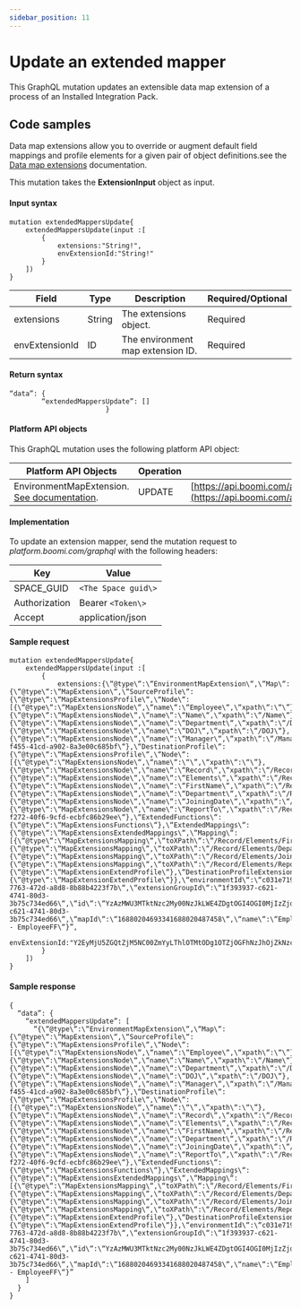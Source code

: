 ```yaml
---
sidebar_position: 11
---
```

# Update an extended mapper

<head>
  <meta name="guidename" content="Spaces"/>
  <meta name="context" content="GUID-0b796563-8a1b-4eeb-9eab-af66e1aaf3f0"/>
</head>

This GraphQL mutation updates an extensible data map extension of a process of an Installed Integration Pack.

## Code samples 

Data map extensions allow you to override or augment default field mappings and profile elements for a given pair of object definitions.see the [Data map extensions](/docs/Atomsphere/Integration/Process%20building/c-atm-Data_Map_Extensions_126d6c7d-71d1-4839-b1e7-586147f826d1.md) documentation.

This mutation takes the **ExtensionInput** object as input.

#### Input syntax

``` {#codeblock_vfd_pbt_zxb}
mutation extendedMappersUpdate{
    extendedMappersUpdate(input :[
        {
            extensions:"String!",
            envExtensionId:"String!"
        }
    ])
}

```

|Field|Type|Description|Required/Optional|
|-----|----|-----------|-----------------|
|extensions|String|The extensions object.|Required|
|envExtensionId|ID|The environment map extension ID.|Required|

#### Return syntax

``` {#codeblock_o2y_wbv_1yb}
“data”: {
        “extendedMappersUpdate”: []
                        }

```

#### Platform API objects

This GraphQL mutation uses the following platform API object:

|Platform API Objects|Operation|URL|
|--------------------|---------|---|
|EnvironmentMapExtension. [See documentation](/docs/Atomsphere/Integration/AtomSphere%20API/r-atm-Environment_Map_Extension_object_dfe25a7a-eb29-4a04-8937-46ac7d0118ba.mdx).|UPDATE|[https://api.boomi.com/api/rest/v1/accountId/EnvironmentMapExtension/id/update](https://api.boomi.com/api/rest/v1/accountId/EnvironmentMapExtension/id/update)|

#### Implementation

To update an extension mapper, send the mutation request to *platform.boomi.com/graphql* with the following headers:

|Key|Value|
|---|-----|
|SPACE\_GUID|`<The Space guid\>`|
|Authorization|Bearer `<Token\>`|
|Accept|application/json|

#### Sample request

``` {#codeblock_uck_fct_zxb}
mutation extendedMappersUpdate{
    extendedMappersUpdate(input :[
        {
            extensions:{\“@type\“:\“EnvironmentMapExtension\“,\“Map\“:{\“@type\“:\“MapExtension\“,\“SourceProfile\“:{\“@type\“:\“MapExtensionsProfile\“,\“Node\“:[{\“@type\“:\“MapExtensionsNode\“,\“name\“:\“Employee\“,\“xpath\“:\“\”},{\“@type\“:\“MapExtensionsNode\“,\“name\“:\“Name\“,\“xpath\“:\“/Name\“},{\“@type\“:\“MapExtensionsNode\“,\“name\“:\“Department\“,\“xpath\“:\“/Department\“},{\“@type\“:\“MapExtensionsNode\“,\“name\“:\“DOJ\“,\“xpath\“:\“/DOJ\“},{\“@type\“:\“MapExtensionsNode\“,\“name\“:\“Manager\“,\“xpath\“:\“/Manager\“}],\“componentId\“:\“1b48c905-f455-41cd-a902-8a3e00c685bf\“},\“DestinationProfile\“:{\“@type\“:\“MapExtensionsProfile\“,\“Node\“:[{\“@type\“:\“MapExtensionsNode\“,\“name\“:\“\”,\“xpath\“:\“\”},{\“@type\“:\“MapExtensionsNode\“,\“name\“:\“Record\“,\“xpath\“:\“/Record\“},{\“@type\“:\“MapExtensionsNode\“,\“name\“:\“Elements\“,\“xpath\“:\“/Record/Elements\“},{\“@type\“:\“MapExtensionsNode\“,\“name\“:\“FirstName\“,\“xpath\“:\“/Record/Elements/FirstName\“},{\“@type\“:\“MapExtensionsNode\“,\“name\“:\“Department\“,\“xpath\“:\“/Record/Elements/Department\“},{\“@type\“:\“MapExtensionsNode\“,\“name\“:\“JoiningDate\“,\“xpath\“:\“/Record/Elements/JoiningDate\“},{\“@type\“:\“MapExtensionsNode\“,\“name\“:\“ReportTo\“,\“xpath\“:\“/Record/Elements/ReportTo\“}],\“componentId\“:\“fca2d59d-f272-40f6-9cfd-ecbfc86b29ee\“},\“ExtendedFunctions\“:{\“@type\“:\“MapExtensionsFunctions\“},\“ExtendedMappings\“:{\“@type\“:\“MapExtensionsExtendedMappings\“,\“Mapping\“:[{\“@type\“:\“MapExtensionsMapping\“,\“toXPath\“:\“/Record/Elements/FirstName\“,\“fromXPath\“:\“/Name\“},{\“@type\“:\“MapExtensionsMapping\“,\“toXPath\“:\“/Record/Elements/Department\“,\“fromXPath\“:\“/Department\“},{\“@type\“:\“MapExtensionsMapping\“,\“toXPath\“:\“/Record/Elements/JoiningDate\“,\“fromXPath\“:\“/DOJ\“},{\“@type\“:\“MapExtensionsMapping\“,\“toXPath\“:\“/Record/Elements/ReportTo\“,\“fromXPath\“:\“/Manager\“}]},\“SourceProfileExtensions\“:{\“@type\“:\“MapExtensionExtendProfile\“},\“DestinationProfileExtensions\“:{\“@type\“:\“MapExtensionExtendProfile\“}},\“environmentId\“:\“c031e719-7763-472d-a8d8-8b88b4223f7b\“,\“extensionGroupId\“:\“1f393937-c621-4741-80d3-3b75c734ed66\“,\“id\“:\“YzAzMWU3MTktNzc2My00NzJkLWE4ZDgtOGI4OGI0MjIzZjdiOjFmMzkzOTM3LWM2MjEtNDc0MS04MGQzLTNiNzVjNzM0ZWQ2NjoxZjM5MzkzNy1jNjIxLTQ3NDEtODBkMy0zYjc1YzczNGVkNjY6MTY4ODAyMDQ2OTMzNDE2ODgwMjA0ODc0NTg\“,\“processId\“:\“1f393937-c621-4741-80d3-3b75c734ed66\“,\“mapId\“:\“16880204693341688020487458\“,\“name\“:\“EmployeeMapper - EmployeeFF\“}”,
            envExtensionId:"Y2EyMjU5ZGQtZjM5NC00ZmYyLThlOTMtODg1OTZjOGFhNzJhOjZkNzcyYWY3LTUxNzgtNGEyZC1hODVhLTQ0ZWYwYzZlNmVlZDo2ZDc3MmFmNy01MTc4LTRhMmQtYTg1YS00NGVmMGM2ZTZlZWQ6MTY2MzI2MzMyODk3MjE2NjMyNjU0NzI0OTA"
        }
    ])
}

```

#### Sample response

``` {#codeblock_m4t_hct_zxb}
{
  “data”: {
    “extendedMappersUpdate”: [
      “{\“@type\“:\“EnvironmentMapExtension\“,\“Map\“:{\“@type\“:\“MapExtension\“,\“SourceProfile\“:{\“@type\“:\“MapExtensionsProfile\“,\“Node\“:[{\“@type\“:\“MapExtensionsNode\“,\“name\“:\“Employee\“,\“xpath\“:\“\”},{\“@type\“:\“MapExtensionsNode\“,\“name\“:\“Name\“,\“xpath\“:\“/Name\“},{\“@type\“:\“MapExtensionsNode\“,\“name\“:\“Department\“,\“xpath\“:\“/Department\“},{\“@type\“:\“MapExtensionsNode\“,\“name\“:\“DOJ\“,\“xpath\“:\“/DOJ\“},{\“@type\“:\“MapExtensionsNode\“,\“name\“:\“Manager\“,\“xpath\“:\“/Manager\“}],\“componentId\“:\“1b48c905-f455-41cd-a902-8a3e00c685bf\“},\“DestinationProfile\“:{\“@type\“:\“MapExtensionsProfile\“,\“Node\“:[{\“@type\“:\“MapExtensionsNode\“,\“name\“:\“\”,\“xpath\“:\“\”},{\“@type\“:\“MapExtensionsNode\“,\“name\“:\“Record\“,\“xpath\“:\“/Record\“},{\“@type\“:\“MapExtensionsNode\“,\“name\“:\“Elements\“,\“xpath\“:\“/Record/Elements\“},{\“@type\“:\“MapExtensionsNode\“,\“name\“:\“FirstName\“,\“xpath\“:\“/Record/Elements/FirstName\“},{\“@type\“:\“MapExtensionsNode\“,\“name\“:\“Department\“,\“xpath\“:\“/Record/Elements/Department\“},{\“@type\“:\“MapExtensionsNode\“,\“name\“:\“JoiningDate\“,\“xpath\“:\“/Record/Elements/JoiningDate\“},{\“@type\“:\“MapExtensionsNode\“,\“name\“:\“ReportTo\“,\“xpath\“:\“/Record/Elements/ReportTo\“}],\“componentId\“:\“fca2d59d-f272-40f6-9cfd-ecbfc86b29ee\“},\“ExtendedFunctions\“:{\“@type\“:\“MapExtensionsFunctions\“},\“ExtendedMappings\“:{\“@type\“:\“MapExtensionsExtendedMappings\“,\“Mapping\“:[{\“@type\“:\“MapExtensionsMapping\“,\“toXPath\“:\“/Record/Elements/FirstName\“,\“fromXPath\“:\“/Name\“},{\“@type\“:\“MapExtensionsMapping\“,\“toXPath\“:\“/Record/Elements/Department\“,\“fromXPath\“:\“/Department\“},{\“@type\“:\“MapExtensionsMapping\“,\“toXPath\“:\“/Record/Elements/JoiningDate\“,\“fromXPath\“:\“/DOJ\“},{\“@type\“:\“MapExtensionsMapping\“,\“toXPath\“:\“/Record/Elements/ReportTo\“,\“fromXPath\“:\“/Manager\“}]},\“SourceProfileExtensions\“:{\“@type\“:\“MapExtensionExtendProfile\“},\“DestinationProfileExtensions\“:{\“@type\“:\“MapExtensionExtendProfile\“}},\“environmentId\“:\“c031e719-7763-472d-a8d8-8b88b4223f7b\“,\“extensionGroupId\“:\“1f393937-c621-4741-80d3-3b75c734ed66\“,\“id\“:\“YzAzMWU3MTktNzc2My00NzJkLWE4ZDgtOGI4OGI0MjIzZjdiOjFmMzkzOTM3LWM2MjEtNDc0MS04MGQzLTNiNzVjNzM0ZWQ2NjoxZjM5MzkzNy1jNjIxLTQ3NDEtODBkMy0zYjc1YzczNGVkNjY6MTY4ODAyMDQ2OTMzNDE2ODgwMjA0ODc0NTg\“,\“processId\“:\“1f393937-c621-4741-80d3-3b75c734ed66\“,\“mapId\“:\“16880204693341688020487458\“,\“name\“:\“EmployeeMapper - EmployeeFF\“}”
    ]
  }
}

```